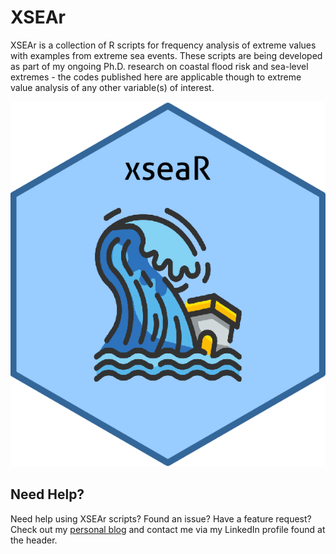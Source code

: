 # XSEAr
XSEAr is a collection of R scripts for frequency analysis of extreme values with examples from extreme sea events. These scripts are being developed as part of my ongoing Ph.D. research on coastal flood risk and sea-level extremes - the codes published here are applicable though to extreme value analysis of any other variable(s) of interest.

![screen-png](./xsear-logo.png)

## Need Help?
Need help using XSEAr scripts? Found an issue? Have a feature request? Check out my
[personal blog](http://www.gboumis.com) and contact me via my LinkedIn profile found at the header.
